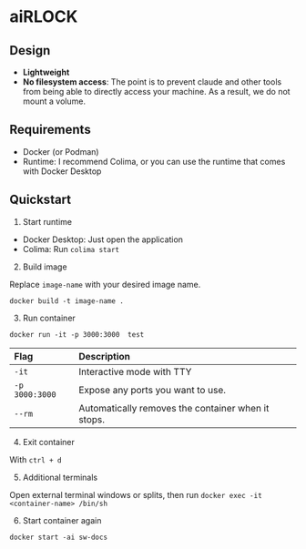 # aiRLOCK

## Design

- **Lightweight**
- **No filesystem access**: The point is to prevent claude and other tools from being able to directly access your machine.
  As a result, we do not mount a volume.

## Requirements

- Docker (or Podman)
- Runtime: I recommend Colima, or you can use the runtime that comes with Docker Desktop

## Quickstart

1. Start runtime

  - Docker Desktop: Just open the application
  - Colima: Run `colima start`
  
2. Build image

Replace `image-name` with your desired image name.

```
docker build -t image-name .
```

3. Run container

```
docker run -it -p 3000:3000  test
```

| Flag | Description |
| :--- | :---------- |
| `-it` | Interactive mode with TTY |
| `-p 3000:3000` | Expose any ports you want to use. |
| `--rm` | Automatically removes the container when it stops. |

4. Exit container

With `ctrl + d`

5. Additional terminals

Open external terminal windows or splits, then run `docker exec -it <container-name> /bin/sh`

6. Start container again

```
docker start -ai sw-docs
```
